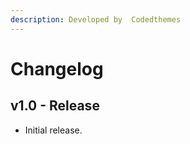 ```yaml
---
description: Developed by  Codedthemes
---
```


# Changelog

## v1.0 - Release

* Initial release.

